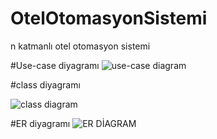 # OtelOtomasyonSistemi
n katmanlı otel otomasyon sistemi

#Use-case diyagramı
![use-case diagram](https://github.com/user-attachments/assets/d8e5731a-0e05-4255-bc10-2a5ff3e79369)

#class diyagramı

![class diagram](https://github.com/user-attachments/assets/71776406-1710-400e-a25f-3c9eb357be39)

#ER diyagramı
![ER DİAGRAM](https://github.com/user-attachments/assets/582ad988-4cf2-4830-a7f4-1098fb2ae916)
